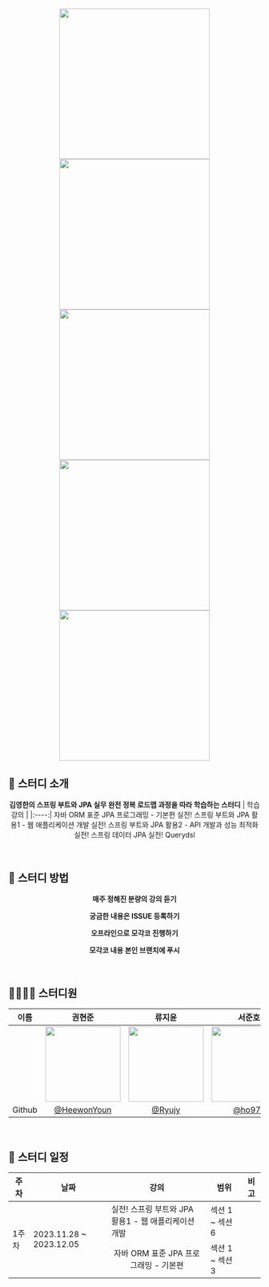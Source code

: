 <p align="center">
  <br>
  <img src="https://cdn.inflearn.com/public/courses/324109/course_cover/161476f8-f0b7-4b04-b293-ce648c2ea445/kyh_jsp.png" alt='' width='300px'>
  <img src="https://cdn.inflearn.com/public/courses/324119/course_cover/07c45106-3cfa-4dd6-93ed-a6449591831c/%E1%84%80%E1%85%B3%E1%84%85%E1%85%AE%E1%86%B8%205%20%E1%84%87%E1%85%A9%E1%86%A8%E1%84%89%E1%85%A1%204.png" alt='' width='300px'>
  <img src="https://cdn.inflearn.com/public/courses/324214/course_cover/8ce5e6b5-6b31-4659-a0cd-eec20efc13f4/kyh_JPA_Spring2.png" alt='' width='300px'>
  <img src="https://cdn.inflearn.com/public/courses/324474/course_cover/58c8632c-7a6e-4c76-9893-d7fffa32faf2/kyh_JPA_Spring2%20%E1%84%87%E1%85%A9%E1%86%A8%E1%84%89%E1%85%A1%206.png" alt='' width='300px'>
  <img src="https://cdn.inflearn.com/public/courses/324476/course_cover/c712dd1a-80e3-413f-93af-ca89bddd6fe9/kyh_DSL2.png" alt='' width='300px'>
  <br>
</p>

## 🎉 스터디 소개

<div align="center">
  
  **김영한의 스프링 부트와 JPA 실무 완전 정복 로드맵 과정을 따라 학습하는 스터디**
  | 학습 강의 | 
  |:----:|
  자바 ORM 표준 JPA 프로그래밍 - 기본편
  실전! 스프링 부트와 JPA 활용1 - 웹 애플리케이션 개발
  실전! 스프링 부트와 JPA 활용2 - API 개발과 성능 최적화
  실전! 스프링 데이터 JPA
  실전! Querydsl

</div>
<br/>

## 🚩 스터디 방법

<div align="center">

**매주 정해진 분량의 강의 듣기**

**궁금한 내용은 ISSUE 등록하기**

**오프라인으로 모각코 진행하기**

**모각코 내용 본인 브랜치에 푸시**
  
</div>
<br/>

## 👨‍👩‍👧‍👦 스터디원

<div align="center">
  
| 이름 |  권현준  | 류지윤 | 서준호 | 신영한 | 윤희원 |
| :--: | :-----: | :----: | :----: | :----: | :----: |
|  | <img src="https://avatars.githubusercontent.com/u/119548924?v=4" width="150"/> | <img src="https://avatars.githubusercontent.com/u/63836145?v=4" width="150"/> | <img src="https://avatars.githubusercontent.com/u/140311409?v=4" width="150"/> |<img src="https://avatars.githubusercontent.com/u/83218200?v=4" width="150"/> | <img src="https://avatars.githubusercontent.com/u/59885440?v=4" width="150"/>
| Github | [@HeewonYoun](https://github.com/HeewonYoun) | [@Ryujy](https://github.com/Ryujy) | [@ho97s](https://github.com/ho97s)| [@syhan7516](https://github.com/syhan7516)| [@HeewonYoun](https://github.com/HeewonYoun)|

</div>
<br/>

## 📆 스터디 일정

<div align="center">
  
<table>
  <thead>
    <tr>
      <th>주차</th>
      <th>날짜</th>
      <th>강의</th>
      <th>범위</th>
      <th>비고</th>
    </tr>
  </thead>
  <tbody>
    <tr>
      <td rowspan="2">1주차</td>
      <td rowspan="2">2023.11.28 ~ 2023.12.05</td>
      <td>실전! 스프링 부트와 JPA 활용1 - 웹 애플리케이션 개발</td>
      <td>섹션 1 ~ 섹션 6</td>
      <td rowspan="2"></td>
    </tr>
    <tr>
      <td align="center">자바 ORM 표준 JPA 프로그래밍 - 기본편</td>
      <td>섹션 1 ~ 섹션 3</td>
    </tr>
  </tbody>
</table>

</div>
<br/>
